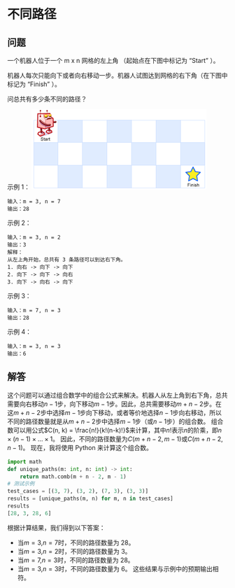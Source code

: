 # 不同路径
## 问题
一个机器人位于一个 m x n 网格的左上角 （起始点在下图中标记为 “Start” ）。

机器人每次只能向下或者向右移动一步。机器人试图达到网格的右下角（在下图中标记为 “Finish” ）。

问总共有多少条不同的路径？



示例 1：
![F%i](pic/62_1.png)
```
输入：m = 3, n = 7
输出：28
```
示例 2：
```
输入：m = 3, n = 2
输出：3
解释：
从左上角开始，总共有 3 条路径可以到达右下角。
1. 向右 -> 向下 -> 向下
2. 向下 -> 向下 -> 向右
3. 向下 -> 向右 -> 向下
```
示例 3：
```
输入：m = 7, n = 3
输出：28
```
示例 4：
```
输入：m = 3, n = 3
输出：6
```
## 解答
这个问题可以通过组合数学中的组合公式来解决。机器人从左上角到右下角，总共需要向右移动$n-1$步，向下移动$m-1$步。因此，总共需要移动$m+n-2$步。在这$m+n-2$步中选择$m-1$步向下移动，或者等价地选择$n-1$步向右移动，所以不同的路径数量就是从$m+n-2$步中选择$m-1$步（或$n-1$步）的组合数。
组合数可以用公式$C(n, k) = \frac{n!}{k!(n-k)!}$来计算，其中$n!$表示$n$的阶乘，即$n \times (n-1) \times \ldots \times 1$。
因此，不同的路径数量为$C(m+n-2, m-1)$或$C(m+n-2, n-1)$。
现在，我将使用 Python 来计算这个组合数。
```python
import math
def unique_paths(m: int, n: int) -> int:
    return math.comb(m + n - 2, m - 1)
# 测试示例
test_cases = [(3, 7), (3, 2), (7, 3), (3, 3)]
results = [unique_paths(m, n) for m, n in test_cases]
results
[28, 3, 28, 6]
```
根据计算结果，我们得到以下答案：
- 当$m = 3$,$n =7$时，不同的路径数量为 28。
- 当$m = 3$,$n =2$时，不同的路径数量为 3。
- 当$m = 7$,$n =3$时，不同的路径数量为 28。
- 当$m = 3$,$n =3$时，不同的路径数量为 6。
这些结果与示例中的预期输出相符。

